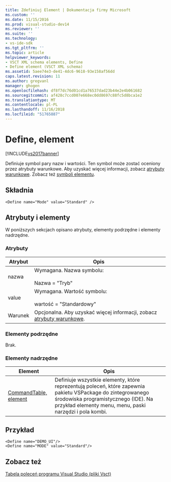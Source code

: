 ```yaml
---
title: Zdefiniuj Element | Dokumentacja firmy Microsoft
ms.custom: ''
ms.date: 11/15/2016
ms.prod: visual-studio-dev14
ms.reviewer: ''
ms.suite: ''
ms.technology:
- vs-ide-sdk
ms.tgt_pltfrm: ''
ms.topic: article
helpviewer_keywords:
- VSCT XML schema elements, Define
- Define element (VSCT XML schema)
ms.assetid: 5aee74e3-de41-4dc6-9618-93e158af56dd
caps.latest.revision: 11
ms.author: gregvanl
manager: ghogen
ms.openlocfilehash: df8f7dc76d01cd1a76537dad23b44e2e4b061682
ms.sourcegitcommit: af428c7ccd007e668ec0dd8697c88fc5d8bca1e2
ms.translationtype: MT
ms.contentlocale: pl-PL
ms.lasthandoff: 11/16/2018
ms.locfileid: "51765887"
---
```

# <a name="define-element"></a>Define, element
[!INCLUDE[vs2017banner](../includes/vs2017banner.md)]

Definiuje symbol pary nazw i wartości. Ten symbol może zostać oceniony przez atrybuty warunkowe. Aby uzyskać więcej informacji, zobacz [atrybuty warunkowe](../extensibility/vsct-xml-schema-conditional-attributes.md). Zobacz też [symboli elementu](../extensibility/symbols-element.md).  
  
## <a name="syntax"></a>Składnia  
  
```  
<Define name="Mode" value="Standard" />  
```  
  
## <a name="attributes-and-elements"></a>Atrybuty i elementy  
 W poniższych sekcjach opisano atrybuty, elementy podrzędne i elementy nadrzędne.  
  
### <a name="attributes"></a>Atrybuty  
  
|Atrybut|Opis|  
|---------------|-----------------|  
|nazwa|Wymagana. Nazwa symbolu:<br /><br /> Nazwa = "Tryb"|  
|value|Wymagana. Wartość symbolu:<br /><br /> wartość = "Standardowy"|  
|Warunek|Opcjonalna. Aby uzyskać więcej informacji, zobacz [atrybuty warunkowe](../extensibility/vsct-xml-schema-conditional-attributes.md).|  
  
### <a name="child-elements"></a>Elementy podrzędne  
 Brak.  
  
### <a name="parent-elements"></a>Elementy nadrzędne  
  
|Element|Opis|  
|-------------|-----------------|  
|[CommandTable, element](../extensibility/commandtable-element.md)|Definiuje wszystkie elementy, które reprezentują poleceń, które zapewnia pakietu VSPackage do zintegrowanego środowiska programistycznego (IDE). Na przykład elementy menu, menu, paski narzędzi i pola kombi.|  
  
## <a name="example"></a>Przykład  
  
```  
<Define name="DEMO_UI"/>  
<Define name="MODE" value="Standard"/>  
```  
  
## <a name="see-also"></a>Zobacz też  
 [Tabela poleceń programu Visual Studio (pliki Vsct)](../extensibility/internals/visual-studio-command-table-dot-vsct-files.md)

